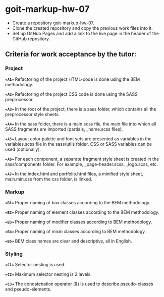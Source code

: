 <h1>goit-markup-hw-07</h1>

<ul>
  <li>Create a repository goit-markup-hw-07.</li>
<li>Clone the created repository and copy the previous work files into it.</li>
<li>Set up GitHub Pages and add a link to the live page in the header of the GitHub repository.</li>
</ul>

<h2>Criteria for work acceptance by the tutor:</h2>

<h3>Project</h3>
<p>
  <strong>
    <code>«A1»</code>
  </strong> Refactoring of the project HTML-code is done using the BEM methodology.</p>
<p>
  <strong>
    <code>«A2»</code>
  </strong> Refactoring of the project CSS code is done using the SASS preprocessor.</p>
<p>
  <strong>
    <code>«A3»</code>
  </strong> In the root of the project, there is a sass folder, which contains all the preprocessor style sheets.</p>
<p>
  <strong>
    <code>«A4»</code>
  </strong> In the sass folder, there is a main.scss file, the main file into which all SASS fragments are imported (partials, _name.scss files).</p>
<p>
  <strong>
    <code>«A5»</code>
  </strong> Layout color palette and font sets are presented as variables in the variables.scss file in the sass/utils folder. CSS or SASS variables can be   used (optionally).</p>

<strong>
  <code>«A6»</code>
</strong> For each component, a separate fragment style sheet is created in the sass/components folder. For example, _page-header.scss, _logo.scss, etc.</p>

<strong>
  <code>«A7»</code>
</strong> In the index.html and portfolio.html files, a minified style sheet, main.min.css from the css folder, is linked.</p>

<h3>Markup</h3>

<strong>
  <code>«B1»</code>
</strong> Proper naming of box classes according to the BEM methodology.</p>

<strong>
  <code>«B2»</code>
</strong> Proper naming of element classes according to the BEM methodology.</p>

<strong>
  <code>«B3»</code>
</strong> Proper naming of modifier classes according to BEM methodology.</p>

<strong>
  <code>«B4»</code>
</strong> Proper naming of mixin classes according to BEM methodology.</p>

<strong>
  <code>«B5»</code>
</strong> BEM class names are clear and descriptive, all in English.</p>

<h3>Styling</h3>
<p>
<strong>
  <code>«C1»</code>
</strong> Selector nesting is used.</p>

<strong>
  <code>«C2»</code>
</strong> Maximum selector nesting is 2 levels.</p>

<strong>
  <code>«C3»</code>
</strong> The concatenation operator (&) is used to describe pseudo-classes and pseudo-elements.</p>




